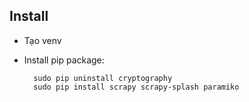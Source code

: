 ## Install
- Tạo venv 
- Install pip package: 
        
        sudo pip uninstall cryptography
        sudo pip install scrapy scrapy-splash paramiko 